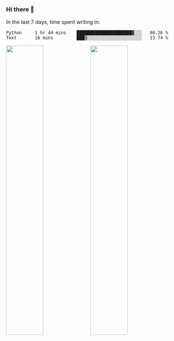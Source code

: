 ### Hi there 👋

In the last 7 days, time spent writing in:

<!--START_SECTION:waka-->
```text
Python     1 hr 44 mins    █████████████████████▓░░░   86.26 % 
Text       16 mins         ███▒░░░░░░░░░░░░░░░░░░░░░   13.74 % 
```
<!--END_SECTION:waka-->

<img src="https://wakatime.com/share/@jimtje/5d0c92de-08f8-4a72-8f2f-6a9693d1e318.svg" width=45% height=45%> <img src="https://wakatime.com/share/@jimtje/501498ae-bda5-4da7-a89d-b40bcdd5556d.svg" width=45% height=45%>
